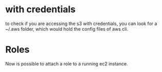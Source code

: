 # with credentials

to check if you are accessing the s3 with credentials, you can look for a ~/.aws folder, which would hold the config files of aws cli.

# Roles
Now is possible to attach a role to a running ec2 instance.